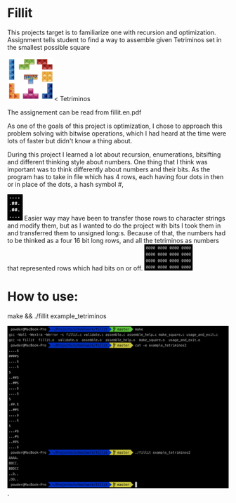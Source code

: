 # Fillit

This projects target is to familiarize one with recursion and optimization.
Assignment tells student to find a way to assemble given Tetriminos set in the smallest possible square

 <img src="/Images/Tetriminos.png" widht=200 height=100 >< Tetriminos
 
 The assignement can be read from fillit.en.pdf
 
 As one of the goals of this project is optimization, I chose to approach this problem solving with bitwise operations,
 which I had heard at the time were lots of faster but didn't know a thing about.
 
 During this project I learned a lot about recursion, enumerations, bitsifting and different thinking style about numbers.
 One thing that I think was important was to think differently about numbers and their bits.
 As the program has to take in file which has 4 rows, each having four dots in then or in place of the dots, a hash symbol #,
 
 <img src="/Images/Tetrimino-piece.png" widht=40 height=60>
 Easier way may have been to transfer those rows to character strings and modify them, but as I wanted to do the project with
 bits I took them in and transferred them to unsigned long:s.
 Because of that, the numbers had to be thinked as a four 16 bit long rows, and all the tetriminos as numbers that represented
 rows which had bits on or off.
   <img src="/Images/Bit-rows.png" widht=120 height=60>
 
# How to use:
make && ./fillit example_tetriminos

<img src="/Images/Usage_example.png" widht=50>.

